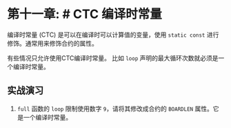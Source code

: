 # 第十一章: # CTC 编译时常量

编译时常量 (CTC) 是可以在编译时可以计算值的变量，使用 `static const` 进行修饰。通常用来修饰合约的属性。

有些情况只允许使用CTC编译时常量。 比如 `loop` 声明的最大循环次数就必须是一个编译时常量。




## 实战演习

1. `full` 函数的 `loop` 限制使用数字 `9`，请将其修改成合约的 `BOARDLEN` 属性。它是一个编译时常量。